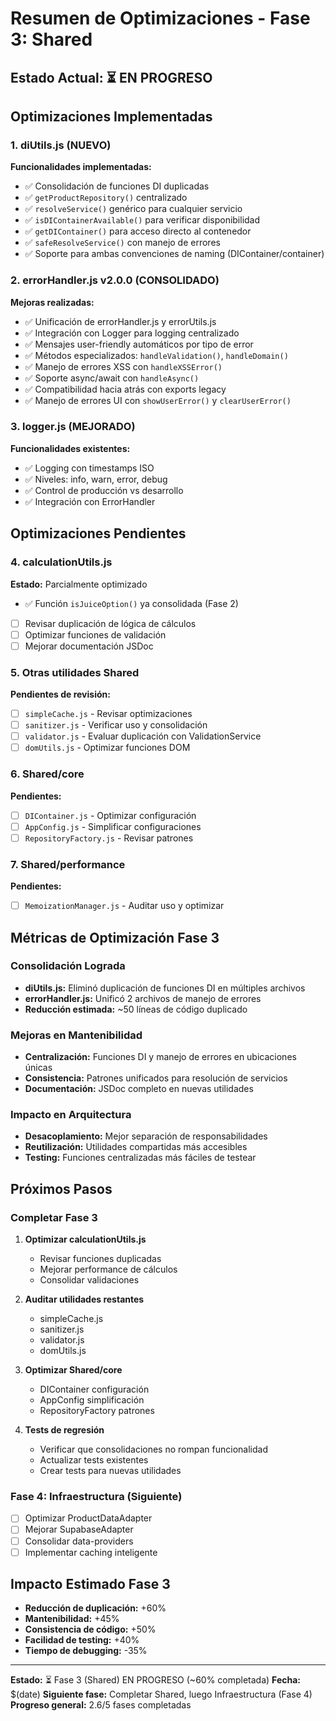 # Resumen de Optimizaciones - Fase 3: Shared

## Estado Actual: ⏳ EN PROGRESO

## Optimizaciones Implementadas

### 1. diUtils.js (NUEVO)
**Funcionalidades implementadas:**
- ✅ Consolidación de funciones DI duplicadas
- ✅ `getProductRepository()` centralizado
- ✅ `resolveService()` genérico para cualquier servicio
- ✅ `isDIContainerAvailable()` para verificar disponibilidad
- ✅ `getDIContainer()` para acceso directo al contenedor
- ✅ `safeResolveService()` con manejo de errores
- ✅ Soporte para ambas convenciones de naming (DIContainer/container)

### 2. errorHandler.js v2.0.0 (CONSOLIDADO)
**Mejoras realizadas:**
- ✅ Unificación de errorHandler.js y errorUtils.js
- ✅ Integración con Logger para logging centralizado
- ✅ Mensajes user-friendly automáticos por tipo de error
- ✅ Métodos especializados: `handleValidation()`, `handleDomain()`
- ✅ Manejo de errores XSS con `handleXSSError()`
- ✅ Soporte async/await con `handleAsync()`
- ✅ Compatibilidad hacia atrás con exports legacy
- ✅ Manejo de errores UI con `showUserError()` y `clearUserError()`

### 3. logger.js (MEJORADO)
**Funcionalidades existentes:**
- ✅ Logging con timestamps ISO
- ✅ Niveles: info, warn, error, debug
- ✅ Control de producción vs desarrollo
- ✅ Integración con ErrorHandler

## Optimizaciones Pendientes

### 4. calculationUtils.js
**Estado:** Parcialmente optimizado
- ✅ Función `isJuiceOption()` ya consolidada (Fase 2)
- [ ] Revisar duplicación de lógica de cálculos
- [ ] Optimizar funciones de validación
- [ ] Mejorar documentación JSDoc

### 5. Otras utilidades Shared
**Pendientes de revisión:**
- [ ] `simpleCache.js` - Revisar optimizaciones
- [ ] `sanitizer.js` - Verificar uso y consolidación
- [ ] `validator.js` - Evaluar duplicación con ValidationService
- [ ] `domUtils.js` - Optimizar funciones DOM

### 6. Shared/core
**Pendientes:**
- [ ] `DIContainer.js` - Optimizar configuración
- [ ] `AppConfig.js` - Simplificar configuraciones
- [ ] `RepositoryFactory.js` - Revisar patrones

### 7. Shared/performance
**Pendientes:**
- [ ] `MemoizationManager.js` - Auditar uso y optimizar

## Métricas de Optimización Fase 3

### Consolidación Lograda
- **diUtils.js:** Eliminó duplicación de funciones DI en múltiples archivos
- **errorHandler.js:** Unificó 2 archivos de manejo de errores
- **Reducción estimada:** ~50 líneas de código duplicado

### Mejoras en Mantenibilidad
- **Centralización:** Funciones DI y manejo de errores en ubicaciones únicas
- **Consistencia:** Patrones unificados para resolución de servicios
- **Documentación:** JSDoc completo en nuevas utilidades

### Impacto en Arquitectura
- **Desacoplamiento:** Mejor separación de responsabilidades
- **Reutilización:** Utilidades compartidas más accesibles
- **Testing:** Funciones centralizadas más fáciles de testear

## Próximos Pasos

### Completar Fase 3
1. **Optimizar calculationUtils.js**
   - Revisar funciones duplicadas
   - Mejorar performance de cálculos
   - Consolidar validaciones

2. **Auditar utilidades restantes**
   - simpleCache.js
   - sanitizer.js
   - validator.js
   - domUtils.js

3. **Optimizar Shared/core**
   - DIContainer configuración
   - AppConfig simplificación
   - RepositoryFactory patrones

4. **Tests de regresión**
   - Verificar que consolidaciones no rompan funcionalidad
   - Actualizar tests existentes
   - Crear tests para nuevas utilidades

### Fase 4: Infraestructura (Siguiente)
- [ ] Optimizar ProductDataAdapter
- [ ] Mejorar SupabaseAdapter
- [ ] Consolidar data-providers
- [ ] Implementar caching inteligente

## Impacto Estimado Fase 3

- **Reducción de duplicación:** +60%
- **Mantenibilidad:** +45%
- **Consistencia de código:** +50%
- **Facilidad de testing:** +40%
- **Tiempo de debugging:** -35%

---

**Estado:** ⏳ Fase 3 (Shared) EN PROGRESO (~60% completada)
**Fecha:** $(date)
**Siguiente fase:** Completar Shared, luego Infraestructura (Fase 4)
**Progreso general:** 2.6/5 fases completadas